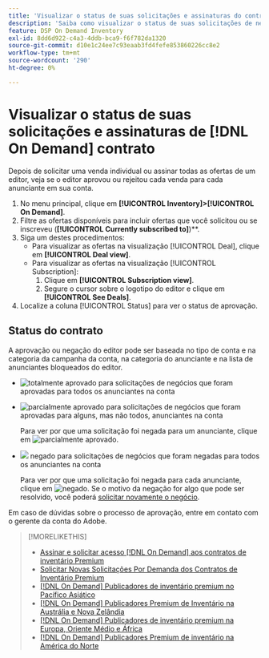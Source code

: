 ```yaml
---
title: 'Visualizar o status de suas solicitações e assinaturas do contrato [!DNL On Demand] '
description: 'Saiba como visualizar o status de suas solicitações de negócios e assinaturas. [!DNL On Demand] '
feature: DSP On Demand Inventory
exl-id: 8dd6d922-c4a3-4ddb-bca9-f6f782da1320
source-git-commit: d10e1c24ee7c93eaab3fd4fefe853860226cc8e2
workflow-type: tm+mt
source-wordcount: '290'
ht-degree: 0%

---
```


# Visualizar o status de suas solicitações e assinaturas de [!DNL On Demand] contrato

Depois de solicitar uma venda individual ou assinar todas as ofertas de um editor, veja se o editor aprovou ou rejeitou cada venda para cada anunciante em sua conta.

1. No menu principal, clique em **[!UICONTROL Inventory]>[!UICONTROL On Demand]**.
1. Filtre as ofertas disponíveis para incluir ofertas que você solicitou ou se inscreveu (**[!UICONTROL Currently subscribed to]**)**.
1. Siga um destes procedimentos:
   * Para visualizar as ofertas na visualização [!UICONTROL Deal], clique em **[!UICONTROL Deal view]**.
   * Para visualizar as ofertas na visualização [!UICONTROL Subscription]:
      1. Clique em **[!UICONTROL Subscription view]**.
      1. Segure o cursor sobre o logotipo do editor e clique em **[!UICONTROL See Deals]**.
1. Localize a coluna [!UICONTROL Status] para ver o status de aprovação.

## Status do contrato

A aprovação ou negação do editor pode ser baseada no tipo de conta e na categoria da campanha da conta, na categoria do anunciante e na lista de anunciantes bloqueados do editor.

* ![totalmente ](/help/dsp/assets/approved.png) aprovado para solicitações de negócios que foram aprovadas para todos os anunciantes na conta

* ![parcialmente ](/help/dsp/assets/partly-approved.png) aprovado para solicitações de negócios que foram aprovadas para alguns, mas não todos, anunciantes na conta

   Para ver por que uma solicitação foi negada para um anunciante, clique em ![parcialmente aprovado](/help/dsp/assets/partly-approved.png).

* ![](/help/dsp/assets/denied.png) negado para solicitações de negócios que foram negadas para todos os anunciantes na conta

   Para ver por que uma solicitação foi negada para cada anunciante, clique em ![negado](/help/dsp/assets/denied.png). Se o motivo da negação for algo que pode ser resolvido, você poderá [solicitar novamente o negócio](/help/dsp/inventory/on-demand-inventory-rerequest.md).

Em caso de dúvidas sobre o processo de aprovação, entre em contato com o gerente da conta do Adobe.

>[!MORELIKETHIS]
>
>* [Assinar e solicitar acesso  [!DNL On Demand] aos contratos de inventário Premium](on-demand-inventory-subscribe.md)
>* [Solicitar Novas Solicitações Por Demanda dos Contratos de Inventário Premium](on-demand-inventory-rerequest.md)
>* [[!DNL On Demand] Publicadores de inventário premium no Pacífico Asiático](on-demand-inventory-publishers-apac.md)
>* [[!DNL On Demand] Publicadores Premium de Inventário na Austrália e Nova Zelândia](on-demand-inventory-publishers-anz.md)
>* [[!DNL On Demand] Publicadores de inventário premium na Europa, Oriente Médio e África](on-demand-inventory-publishers-emea.md)
>* [[!DNL On Demand] Publicadores Premium de inventário na América do Norte](on-demand-inventory-publishers-na.md)

